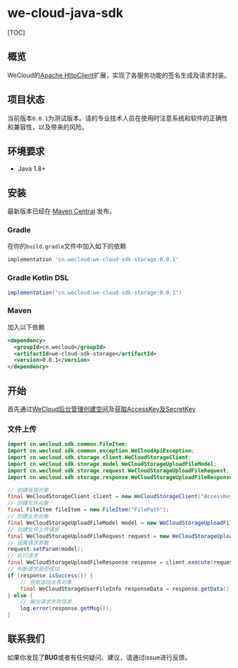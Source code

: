 # we-cloud-java-sdk

[TOC]

## 概览

WeCloud的[Apache HttpClient](https://hc.apache.org/httpcomponents-client-ga/index.html)扩展，实现了各服务功能的签名生成及请求封装。

## 项目状态

当前版本`0.0.1`为测试版本。请的专业技术人员在使用时注意系统和软件的正确性和兼容性，以及带来的风险。

## 环境要求

+ Java 1.8+

## 安装

最新版本已经在 [Maven Central](https://search.maven.org/artifact/cn.wecloud/we-cloud-sdk-storage) 发布。

### Gradle

在你的`build.gradle`文件中加入如下的依赖

```groovy
implementation 'cn.wecloud:we-cloud-sdk-storage:0.0.1'
```

### Gradle Kotlin DSL

```groovy
implementation("cn.wecloud:we-cloud-sdk-storage:0.0.1")
```

### Maven

加入以下依赖

```xml
<dependency>
  <groupId>cn.wecloud</groupId>
  <artifactId>we-cloud-sdk-storage</artifactId>
  <version>0.0.1</version>
</dependency>
```

## 开始

首先通过[WeCloud后台管理](https://console.wecloud.cn/)[创建空间](https://console.wecloud.cn/storage/add)及[获取AccessKey及SecretKey](https://console.wecloud.cn/storage/personal)

### 文件上传

```java
import cn.wecloud.sdk.common.FileItem;
import cn.wecloud.sdk.common.exception.WeCloudApiException;
import cn.wecloud.sdk.storage.client.WeCloudStorageClient;
import cn.wecloud.sdk.storage.model.WeCloudStorageUploadFileModel;
import cn.wecloud.sdk.storage.request.WeCloudStorageUploadFileRequest;
import cn.wecloud.sdk.storage.response.WeCloudStorageUploadFileResponse;

// 创建连接对象
final WeCloudStorageClient client = new WeCloudStorageClient("AccessKey", "SecretKey", BucketId);
// 创建文件对象
final FileItem fileItem = new FileItem("FilePath");
// 创建业务对象
final WeCloudStorageUploadFileModel model = new WeCloudStorageUploadFileModel();
// 创建文件上传请求
final WeCloudStorageUploadFileRequest request = new WeCloudStorageUploadFileRequest(fileItem);
// 设置请求参数
request.setParam(model);
// 执行请求
final WeCloudStorageUploadFileResponse response = client.execute(request);
// 判断请求是否成功
if (response.isSuccess()) {
    // 获取返回业务对象
    final WeCloudStorageUserFileInfo responseData = response.getData();
} else {
    // 输出请求失败信息
    log.error(response.getMsg());
} 
```

## 联系我们

如果你发现了**BUG**或者有任何疑问、建议，请通过issue进行反馈。
